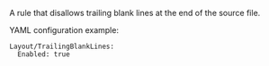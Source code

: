 A rule that disallows trailing blank lines at the end of the source file.

YAML configuration example:

```
Layout/TrailingBlankLines:
  Enabled: true
```
